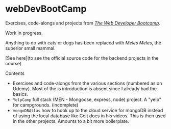 # webDevBootCamp

Exercises, code-alongs and projects from [*The Web Developer Bootcamp*](https://www.udemy.com/the-web-developer-bootcamp/).

Work in progress. 

Anything to do with cats or dogs has been replaced with *Meles Meles*, the superior small mammal. 

[See here](to see the official source code for the backend projects in the course) 

Contents
 * Exercises and code-alongs from the various sections (numbered as on Udemy). Most of the js introduction is absent since I already had the basics.
 * `YelpCamp` full stack (MEN - Mongoose, express, node) project. A "yelp" for campgrounds. (incomplete)
 * `mongoDBAtlas` how to hook up to the cloud service for mongoDB instead of using the local database like Colt does in his videos. This is then used in the other projects. Amounts to a bit more boilerplate. 